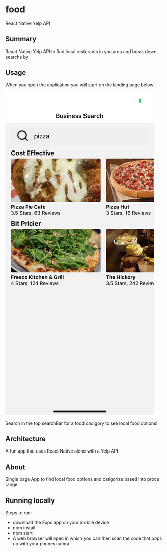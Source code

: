 # food
React Native Yelp API
## Summary
React Native Yelp API to find local resturants in you area and break down searchs by 

## Usage

When you open the application you will start on the landing page below:

![my image](demo/IMG_1617.png)

Search in the top searchBar for a food cadigory to see local food options!


## Architecture 

A fun app that uses React Native alone with a Yelp API

## About

Single page App to find local food options and catigorize based into proce range.

## Running locally
Steps to run:
- download the Expo app on your mobile device
- npm install
- npm start
- A web browser will open in which you can then scan the code that pops up with your phones camra.

